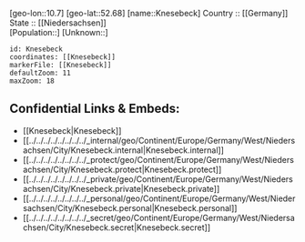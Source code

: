 ﻿---
location: [52.68,10.7] 
mapzoom: [7,12] 
mapmarker: city 
type: City
tags:
- geo/City


SpocWebEntityId: 31511
isDeleted: false
confidential: public

---
[geo-lon::10.7] 
[geo-lat::52.68] 
[name::Knesebeck] 
Country :: [[Germany]]  
State :: [[Niedersachsen]]  
[Population::] 
[Unknown::] 


```leaflet
id: Knesebeck
coordinates: [[Knesebeck]] 
markerFile: [[Knesebeck]] 
defaultZoom: 11 
maxZoom: 18
```


## Confidential Links & Embeds: 
- [[Knesebeck|Knesebeck]]  
- [[../../../../../../../../_internal/geo/Continent/Europe/Germany/West/Niedersachsen/City/Knesebeck.internal|Knesebeck.internal]] 
- [[../../../../../../../../_protect/geo/Continent/Europe/Germany/West/Niedersachsen/City/Knesebeck.protect|Knesebeck.protect]] 
- [[../../../../../../../../_private/geo/Continent/Europe/Germany/West/Niedersachsen/City/Knesebeck.private|Knesebeck.private]] 
- [[../../../../../../../../_personal/geo/Continent/Europe/Germany/West/Niedersachsen/City/Knesebeck.personal|Knesebeck.personal]] 
- [[../../../../../../../../_secret/geo/Continent/Europe/Germany/West/Niedersachsen/City/Knesebeck.secret|Knesebeck.secret]] 

